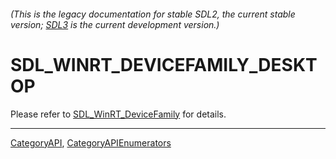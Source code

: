 ###### (This is the legacy documentation for stable SDL2, the current stable version; [SDL3](https://wiki.libsdl.org/SDL3/) is the current development version.)
# SDL_WINRT_DEVICEFAMILY_DESKTOP

Please refer to [SDL_WinRT_DeviceFamily](SDL_WinRT_DeviceFamily) for details.

----
[CategoryAPI](CategoryAPI), [CategoryAPIEnumerators](CategoryAPIEnumerators)

